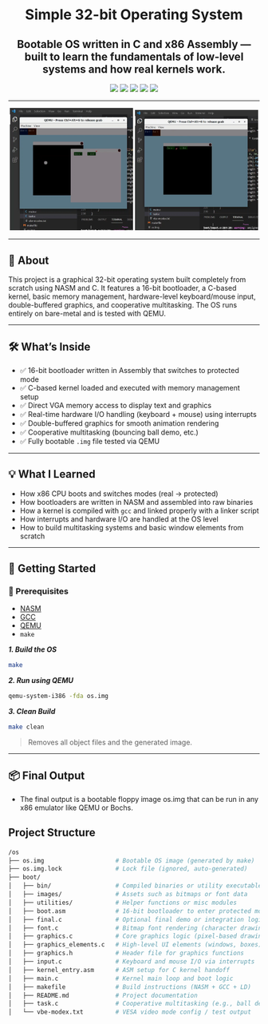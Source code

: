 <div align="center">

# Simple 32-bit Operating System

## Bootable OS written in C and x86 Assembly — built to learn the fundamentals of low-level systems and how real kernels work.

![](https://img.shields.io/badge/C-007ACC?style=for-the-badge&logo=c&logoColor=white)
![](https://img.shields.io/badge/x86_Assembly-4CAF50?style=for-the-badge&logo=assemblyscript&logoColor=white)
![](https://img.shields.io/badge/NASM-000000?style=for-the-badge&logo=gnubash&logoColor=white)
![](https://img.shields.io/badge/QEMU-FF5722?style=for-the-badge&logo=qemu&logoColor=white)
![](https://img.shields.io/badge/Makefile-FFD700?style=for-the-badge&logo=gnubash&logoColor=black)

</div>

---

<div align="center">
  <!-- Replace with your actual paths if adding screenshots -->
  <img src="images/img1.png" width="49%" />
  <img src="images/img2.png" width="49%" /> 
</div>

---

## 📘 About

This project is a graphical 32-bit operating system built completely from scratch using NASM and C. It features a 16-bit bootloader, a C-based kernel, basic memory management, hardware-level keyboard/mouse input, double-buffered graphics, and cooperative multitasking. The OS runs entirely on bare-metal and is tested with QEMU.

---

## 🛠️ What’s Inside

- ✅ 16-bit bootloader written in Assembly that switches to protected mode
- ✅ C-based kernel loaded and executed with memory management setup
- ✅ Direct VGA memory access to display text and graphics
- ✅ Real-time hardware I/O handling (keyboard + mouse) using interrupts
- ✅ Double-buffered graphics for smooth animation rendering
- ✅ Cooperative multitasking (bouncing ball demo, etc.)
- ✅ Fully bootable `.img` file tested via QEMU

---

## 💡 What I Learned

- How x86 CPU boots and switches modes (real → protected)
- How bootloaders are written in NASM and assembled into raw binaries
- How a kernel is compiled with `gcc` and linked properly with a linker script
- How interrupts and hardware I/O are handled at the OS level
- How to build multitasking systems and basic window elements from scratch

---

## 🚀 Getting Started

### 🔧 Prerequisites

- [NASM](https://www.nasm.us/)
- [GCC](https://gcc.gnu.org/)
- [QEMU](https://www.qemu.org/)
- `make`

**_1. Build the OS_**

```bash
make
```

**_2. Run using QEMU_**

```bash
qemu-system-i386 -fda os.img
```

**_3. Clean Build_**

```bash
make clean
```

> Removes all object files and the generated image.

---

## 📦 Final Output

- The final output is a bootable floppy image os.img that can be run in any x86 emulator like QEMU or Bochs.

## Project Structure

```bash
/os
├── os.img                    # Bootable OS image (generated by make)
├── os.img.lock               # Lock file (ignored, auto-generated)
├── boot/
│   ├── bin/                  # Compiled binaries or utility executables
│   ├── images/               # Assets such as bitmaps or font data
│   ├── utilities/            # Helper functions or misc modules
│   ├── boot.asm              # 16-bit bootloader to enter protected mode
│   ├── final.c               # Optional final demo or integration logic
│   ├── font.c                # Bitmap font rendering (character drawing)
│   ├── graphics.c            # Core graphics logic (pixel-based drawing)
│   ├── graphics_elements.c   # High-level UI elements (windows, boxes)
│   ├── graphics.h            # Header file for graphics functions
│   ├── input.c               # Keyboard and mouse I/O via interrupts
│   ├── kernel_entry.asm      # ASM setup for C kernel handoff
│   ├── main.c                # Kernel main loop and boot logic
│   ├── makefile              # Build instructions (NASM + GCC + LD)
│   ├── README.md             # Project documentation
│   ├── task.c                # Cooperative multitasking (e.g., ball demo)
│   └── vbe-modex.txt         # VESA video mode config / test output
```
